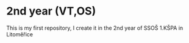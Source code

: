 # 2nd year (VT,OS)
This is my first repository, I create it in the 2nd year of SSOŠ 1.KŠPA in Litoměřice
